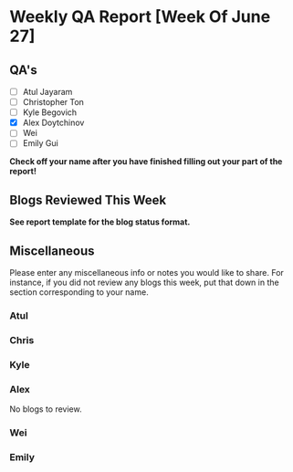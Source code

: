 # Weekly QA Report [Week Of June 27]

## QA's

- [ ] Atul Jayaram
- [ ] Christopher Ton
- [ ] Kyle Begovich
- [x] Alex Doytchinov
- [ ] Wei
- [ ] Emily Gui

**Check off your name after you have finished filling out your part of the report!**

## Blogs Reviewed This Week 

**See report template for the blog status format.**


## Miscellaneous 
Please enter any miscellaneous info or notes you would like to share. For instance, if you did not review any blogs this week, put that down in the section corresponding to your name.
 
### Atul

### Chris

### Kyle

### Alex

No blogs to review. 

### Wei

### Emily
